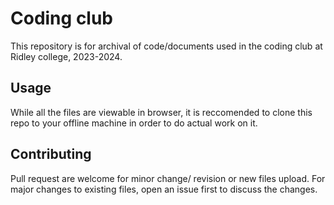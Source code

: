 # Coding club

This repository is for archival of code/documents used in the coding club at Ridley college, 2023-2024.

## Usage

While all the files are viewable in browser, it is reccomended to clone this repo to your offline machine in order to do actual work on it.

## Contributing

Pull request are welcome for minor change/ revision or new files upload. For major changes to existing files, open an issue first to discuss the changes.
